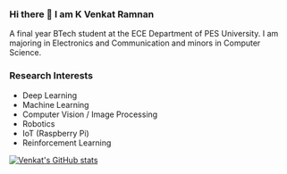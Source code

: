 ### Hi there 👋 I am K Venkat Ramnan

A final year BTech student at the ECE Department of PES University.  I am majoring in Electronics and Communication and minors in Computer Science.

### Research Interests
* Deep Learning
* Machine Learning
* Computer Vision / Image Processing
* Robotics
* IoT (Raspberry Pi)
* Reinforcement Learning



[![Venkat's GitHub stats](https://github-readme-stats.vercel.app/api?username=venkatramnank&show_icons=true&theme=dark)](https://github.com/venkatramnank/github-readme-stats)
